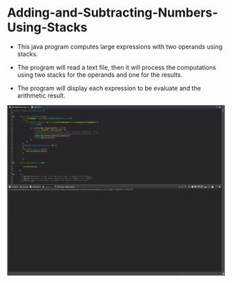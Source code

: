 # Adding-and-Subtracting-Numbers-Using-Stacks

- This java program computes large expressions with two operands using stacks.

- The program will read a text file, then it will process the computations using two stacks for the operands and one for the results.

- The program will display each expression to be evaluate and the arithmetic result. 


<img src = "operationsVid.gif">

